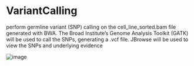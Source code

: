 # VariantCalling
perform germline variant (SNP) calling on the cell_line_sorted.bam file 
generated with BWA. The Broad Institute’s Genome Analysis
Toolkit (GATK) will be used to call the SNPs, generating a .vcf file. 
JBrowse will be used to view the SNPs and underlying evidence

![image](https://github.com/kajeetha/VariantCalling/assets/110184512/fda87060-d7f4-46a5-b75b-282ea4f737a4)
